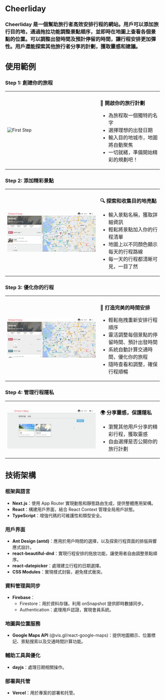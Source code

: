 <h2 style="font-size: 25px; font-weight: bold;">Cheerliday</h2>

<h3>Cheerliday 是一個幫助旅行者高效安排行程的網站。用戶可以添加旅行目的地，通過拖拉功能調整景點順序，並即時在地圖上查看各個景點的位置。可以調整出發時間及預計停留的時間，讓行程安排更加彈性。用戶還能探索其他旅行者分享的計劃，獲取靈感和建議。
</h3>



<h2 style="font-size: 25px; font-weight: bold;">使用範例</h2>

###  Step 1: 創建你的旅程
<table>
  <tr>
    <td width="60%"><img src="./public/image/firststep.gif" alt="First Step" style="max-width:100%; height:auto;"></td>
    <td>
      <h3>🌟 開啟你的旅行計劃</h3>
      <ul style="font-size: 16px;">
        <li>為旅程取一個獨特的名字</li>
        <li>選擇理想的出發日期</li>
        <li>輸入目的地城市，地圖將自動聚焦</li>
        <li>一切就緒，準備開始精彩的規劃吧！</li>
      </ul>
    </td>
  </tr>
</table>

### Step 2: 添加精彩景點
<table>
  <tr>
    <td width="60%"><img src="./public/image/second.gif" alt="Second Step" style="max-width:100%; height:auto;"></td>
    <td>
      <h3>🔍 探索和收集目的地亮點</h3>
      <ul style="font-size: 16px;">
        <li>輸入景點名稱，獲取詳細資訊</li>
        <li>輕鬆將景點加入你的行程清單</li>
        <li>地圖上以不同顏色顯示每天的行程路線</li>
        <li>每一天的行程都清晰可見，一目了然</li>
      </ul>
    </td>
  </tr>
</table>

### Step 3: 優化你的行程
<table>
  <tr>
    <td width="60%"><img src="./public/image/third.gif" alt="Third Step" style="max-width:100%; height:auto;"></td>
    <td>
      <h3>🎨 打造完美的時間安排</h3>
      <ul style="font-size: 16px;">
        <li>輕鬆拖拽重新安排行程順序</li>
        <li>靈活調整每個景點的停留時間、預計出發時間</li>
        <li>系統自動計算交通時間，優化你的旅程</li>
        <li>隨時查看和調整，確保行程順暢</li>
      </ul>
    </td>
  </tr>
</table>

### Step 4: 管理行程隱私
<table>
  <tr>
    <td width="60%"><img src="./public/image/forth.gif" alt="Fourth Step" style="max-width:100%; height:auto;"></td>
    <td>
      <h3>🌍 分享靈感，保護隱私</h3>
      <ul style="font-size: 16px;">
        <li>瀏覽其他用戶分享的精彩行程，獲取靈感</li>
        <li>自由選擇是否公開你的旅行計劃</li>
      </ul>
    </td>
  </tr>
</table>

<h2 style="font-size: 25px; font-weight: bold;">技術架構</h2>


### 框架與語言

- **Next.js**：使用 App Router 實現動態和靜態路由生成，提供整體應用架構。
- **React**：構建用戶界面，結合 React Context 管理全局用戶狀態。
- **TypeScript**：增強代碼的可維護性和類型安全。

### 用戶界面

- **Ant Design (antd)**：應用於用戶時間的選擇，以及探索行程頁面的排版與響應式設計。
- **react-beautiful-dnd**：實現行程安排的拖放功能，讓使用者自由調整景點順序。
- **react-datepicker**：處理建立行程的日期選擇。
- **CSS Modules**：實現樣式封裝，避免樣式衝突。

### 資料管理與同步

- **Firebase**：
  - Firestore：用於資料存儲，利用 onSnapshot 提供即時數據同步。
  - Authentication：處理用戶認證，實現會員系統。


### 地圖與位置服務
- **Google Maps API** (@vis.gl/react-google-maps)：提供地圖顯示、位置標記、景點搜索以及交通時間計算功能。


### 輔助工具與優化
- **dayjs**：處理日期相關操作。

### 部署與托管
- **Vercel**：用於專案的部署和托管。



